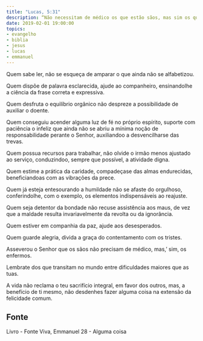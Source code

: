 ```yaml
---
title: "Lucas, 5:31"
description: “Não necessitam de médico os que estão sãos, mas sim os que estão enfermos.” Jesus
date: 2019-02-01 19:00:00
topics: 
- evangelho
- biblia
- jesus
- lucas
- emmanuel
---
```


Quem sabe ler, não se esqueça de amparar o que ainda não se alfabetizou.

Quem dispõe de palavra esclarecida, ajude ao companheiro, ensinando­lhe
a ciência da frase correta e expressiva.

Quem desfruta o equilíbrio orgânico não despreze a possibilidade de
auxiliar o doente.

Quem conseguiu acender alguma luz de fé no próprio espírito, suporte com
paciência o infeliz que ainda não se abriu a mínima noção de responsabilidade
perante o Senhor, auxiliando­o a desvencilhar­se das trevas.

Quem possua recursos para trabalhar, não olvide o irmão menos ajustado ao
serviço, conduzindo­o, sempre que possível, a atividade digna.

Quem estime a prática da caridade, compadeça­se das almas endurecidas,
beneficiando­as com as vibrações da prece.

Quem já esteja entesourando a humildade não se afaste do orgulhoso,
conferindo­lhe, com o exemplo, os elementos indispensáveis ao reajuste.

Quem seja detentor da bondade não recuse assistência aos maus, de vez que
a maldade resulta invariavelmente da revolta ou da ignorância.

Quem estiver em companhia da paz, ajude aos desesperados.

Quem guarde alegria, divida a graça do contentamento com os tristes.

Asseverou o Senhor que os sãos não precisam de médico, mas,’ sim, os
enfermos.

Lembra­te dos que transitam no mundo entre dificuldades maiores que as
tuas.

A vida não reclama o teu sacrifício integral, em favor dos outros, mas, a
benefício de ti mesmo, não desdenhes fazer alguma coisa na extensão da felicidade
comum.


## Fonte
Livro - Fonte Viva, Emmanuel
28 - Alguma coisa
